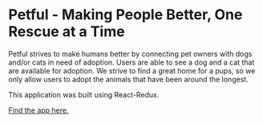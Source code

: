 # Petful - Making People Better, One Rescue at a Time 

Petful strives to make humans better by connecting pet owners with dogs and/or cats in need of adoption. Users are able to see a dog and a cat that are available for adoption. We strive to find a great home for a pups, so we only allow users to adopt the animals that have been around the longest.

This application was built using React-Redux.

[Find the app here.](https://petful-client-brady-mischa.herokuapp.com/)